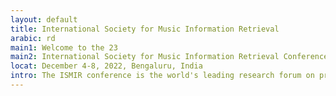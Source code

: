 ```yaml
---
layout: default
title: International Society for Music Information Retrieval
arabic: rd
main1: Welcome to the 23
main2: International Society for Music Information Retrieval Conference
locat: December 4-8, 2022, Bengaluru, India
intro: The ISMIR conference is the world's leading research forum on processing, searching, organising and accessing music-related data. The 23rd International Society for Music Information Retrieval Conference will take place in a hybrid format from Dec 4-8, 2022 and will be hosted in Bengaluru, India.
---
```

